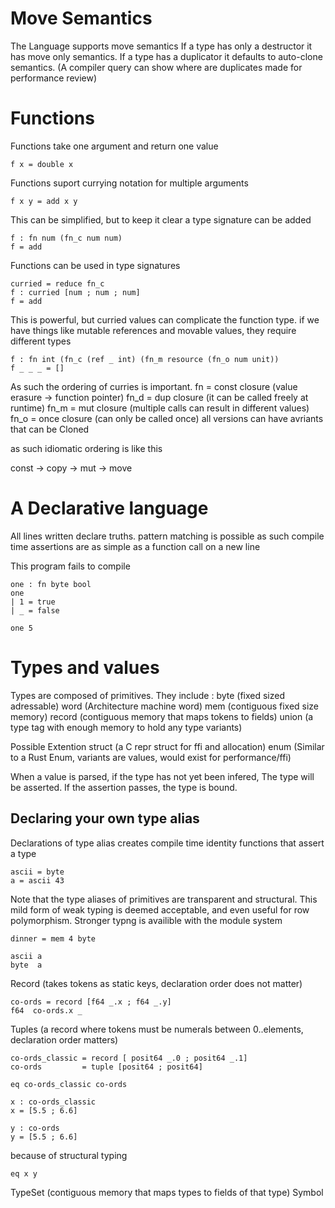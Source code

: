 # Move Semantics
The Language supports move semantics
If a type has only a destructor it has move only semantics.
If a type has a duplicator it defaults to auto-clone semantics.
(A compiler query can show where are duplicates made for performance review)

# Functions
Functions take one argument and return one value
```
f x = double x
```
Functions suport currying notation for multiple arguments
```
f x y = add x y
```
This can be simplified, but to keep it clear a type signature can be added
```
f : fn num (fn_c num num)
f = add
```
Functions can be used in type signatures
```
curried = reduce fn_c
f : curried [num ; num ; num]
f = add
```
This is powerful, but curried values can complicate the function type.
if we have things like mutable references and movable values, they require different types
```
f : fn int (fn_c (ref _ int) (fn_m resource (fn_o num unit))
f _ _ _ = []
```
As such the ordering of curries is important.
fn   = const closure (value erasure -> function pointer)
fn_d = dup   closure (it can be called freely at runtime)
fn_m = mut   closure (multiple calls can result in different values)
fn_o = once  closure (can only be called once)
all versions can have avriants that can be Cloned

as such idiomatic ordering is like this

const -> copy -> mut -> move



# A Declarative language
All lines written declare truths.
pattern matching is possible
as such compile time assertions are as simple as a function call on a new line

This program fails to compile
```
one : fn byte bool
one
| 1 = true
| _ = false
 
one 5
```

# Types and values
Types are composed of primitives.
They include : 
  byte   (fixed sized adressable)
  word   (Architecture machine word)
  mem    (contiguous fixed size memory)
  record (contiguous memory that maps tokens to fields)
  union  (a type tag with enough memory to hold any type variants)

Possible Extention
  struct (a C repr struct for ffi and allocation)
  enum   (Similar to a Rust Enum, variants are values, would exist for performance/ffi)

When a value is parsed, if the type has not yet been infered, The type will be asserted.
If the assertion passes, the type is bound.

## Declaring your own type alias
Declarations of type alias creates compile time identity functions that assert a type
```
ascii = byte
a = ascii 43
```
Note that the type aliases of primitives are transparent and structural.
This mild form of weak typing is deemed acceptable, and even useful for row polymorphism.
Stronger typng is availible with the module system
```
dinner = mem 4 byte

ascii a
byte  a
```

  Record (takes tokens as static keys, declaration order does not matter)
```
co-ords = record [f64 _.x ; f64 _.y]
f64  co-ords.x _
```
  Tuples (a record where tokens must be numerals between 0..elements, declaration order matters)
```
co-ords_classic = record [ posit64 _.0 ; posit64 _.1]
co-ords         = tuple [posit64 ; posit64]

eq co-ords_classic co-ords

x : co-ords_classic
x = [5.5 ; 6.6]

y : co-ords
y = [5.5 ; 6.6]
```
because of structural typing
```
eq x y
```

  TypeSet    (contiguous memory that maps types to fields of that type)
  Symbol
